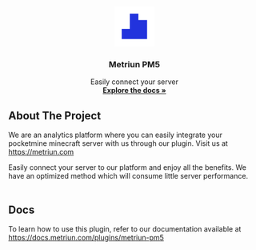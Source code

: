 <br />
<div align="center">
  <a href="https://metriun.com">
    <img src="https://raw.githubusercontent.com/Metriun/MetriunWEB/main/images/metriun.png" alt="Logo" width="80" height="80">
  </a>

  <h3 align="center">Metriun PM5</h3>

  <p align="center">
    Easily connect your server
    <br />
    <a href="https://docs.metriun.com/plugins/metriun-pm5"><strong>Explore the docs »</strong></a>
  </p>
</div>

## About The Project

We are an analytics platform where you can easily integrate your pocketmine minecraft server with us through our plugin. Visit us at https://metriun.com

Easily connect your server to our platform and enjoy all the benefits. We have an optimized method which will consume little server performance.
<br>
<br>

## Docs

To learn how to use this plugin, refer to our documentation available at https://docs.metriun.com/plugins/metriun-pm5
